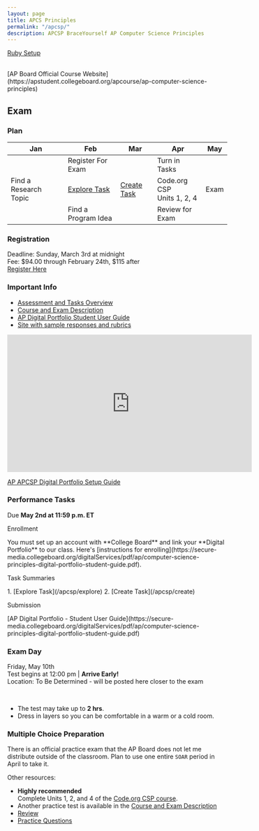 ```yaml
---
layout: page
title: APCS Principles
permalink: "/apcsp/"
description: APCSP BraceYourself AP Computer Science Principles
---
```


[Ruby Setup](/apcsp/ruby_setup)
<br>
<br>
<div class="section" markdown="1">
[AP Board Official Course Website](https://apstudent.collegeboard.org/apcourse/ap-computer-science-principles)

</div>

<!-- ## Python


<div class="section" markdown="1">
  [Python Setup](/apcs/python_setup)

  [Book](https://drive.google.com/a/dcsdk12.org/file/d/0B2E_0TgQPuOYOVFsZDJRbndwRms/view?usp=sharing)
</div> -->

<!--

[Accumulation Pattern](/apcsp/accumulation)

[Credit Card Problem](/public/files/apcsp/credit_card.txt)

[Song Transposition](/apcsp/transposition)

[Final](/apcsp/final)

-->

## Exam

### Plan

<div class="section" markdown="1">

<table class="calendar">
  <thead>
    <tr>
      <th>Jan</th>
      <th>Feb</th>
      <th>Mar</th>
      <th>Apr</th>
      <th>May</th>
    </tr>
  </thead>
  <tbody>
    <tr>
      <td class="odd" rowspan="3">Find a Research Topic</td>
      <!-- <td><a href="https://dcsdk12.revtrak.net/tek9.asp?pg=rw_mvhs">Register For Exam</a></td> -->
      <td class="even">Register For Exam</td>
      <td rowspan="3"><a href="/apcsp/create">Create Task</a></td>
      <td class="even">Turn in Tasks</td>
      <td rowspan="3">Exam</td>
    </tr>
    <tr>
      <td class="even"><a href="/apcsp/explore">Explore Task</a></td>
      <td>Code.org CSP<br>Units 1, 2, 4</td>
    </tr>
    <tr>
      <td class="even">Find a Program Idea</td>
      <td class="even">Review for Exam</td>
    </tr>
  </tbody>
</table>

</div>

### Registration

<div class="section" markdown="1">

Deadline: Sunday, March 3rd at midnight <br>
Fee: $94.00 through February 24th, $115 after <br>
[Register Here](https://dcsdk12.revtrak.net/High-Schools-1027/Mountain-Vista-High-School/Registrations-1050/)

</div>

### Important Info

<div class="section" markdown="1">

* [Assessment and Tasks Overview](https://apcentral.collegeboard.org/pdf/ap-csp-student-task-directions.pdf?SFMC_cid=EM111603-&rid=47223599)
* [Course and Exam Description](https://secure-media.collegeboard.org/digitalServices/pdf/ap/ap-computer-science-principles-course-and-exam-description.pdf)
* [AP Digital Portfolio Student User Guide](https://secure-media.collegeboard.org/digitalServices/pdf/ap/computer-science-principles-digital-portfolio-student-guide.pdf)
* [Site with sample responses and rubrics](http://apcentral.collegeboard.com/apc/public/exam/exam_information/231726.html)

</div>

<iframe width="560" height="315" src="https://www.youtube.com/embed/aBok4XfCWvI" frameborder="0" allow="accelerometer; autoplay; encrypted-media; gyroscope; picture-in-picture" allowfullscreen></iframe>

[AP APCSP Digital Portfolio Setup Guide](https://secure-media.collegeboard.org/digitalServices/pdf/ap/ap-capstone/ap-capstone-digital-portfolio-student-user-guide.pdf)

### Performance Tasks

<div class="section" markdown="1">

Due **May 2nd at 11:59 p.m. ET**

<p id="enroll" class="section-title">Enrollment</p>
<div class="section" markdown="1">
You must set up an account with **College Board** and link your **Digital Portfolio** to our class. Here's [instructions for enrolling](https://secure-media.collegeboard.org/digitalServices/pdf/ap/computer-science-principles-digital-portfolio-student-guide.pdf).
</div>

<p class="section-title">Task Summaries</p>
<div class="section" markdown="1">
1. [Explore Task](/apcsp/explore)
2. [Create Task](/apcsp/create)
</div>

<p class="section-title">Submission</p>
<div class="section" markdown="1">
[AP Digital Portfolio - Student User Guide](https://secure-media.collegeboard.org/digitalServices/pdf/ap/computer-science-principles-digital-portfolio-student-guide.pdf)
</div>
</div>

### Exam Day

<div class="section" markdown="1">

Friday, May 10th <br>
Test begins at 12:00 pm | **Arrive Early!**<br>
Location: To Be Determined - will be posted here closer to the exam

<br>

* The test may take up to **2 hrs**.
* Dress in layers so you can be comfortable in a warm or a cold room.

</div>

### Multiple Choice Preparation

<div class="section" markdown="1">

There is an official practice exam that the AP Board does not let me distribute outside of the classroom. Plan to use one entire `SOAR` period in April to take it.

Other resources:

<div class="section" markdown="1">

* **Highly recommended**<br>
Complete Units 1, 2, and 4 of the [Code.org CSP course](https://studio.code.org/courses/csp).
* Another practice test is available in the [Course and Exam Description](https://secure-media.collegeboard.org/digitalServices/pdf/ap/)
* [Review](http://rites.cs.uri.edu/material.php)
* [Practice Questions](https://www.albert.io/ap-computer-science-principles/questions)
</div>

</div>

<!-- St. Andrew United Methodist Church

<iframe src="https://www.google.com/maps/embed?pb=!1m18!1m12!1m3!1d27835.052190901286!2d-104.96827113063982!3d39.54635299487958!2m3!1f0!2f0!3f0!3m2!1i1024!2i768!4f13.1!3m3!1m2!1s0x876c8384a6ad98bf%3A0xc41027800673dbd!2sSt+Andrew+United+Methodist+Church!5e0!3m2!1sen!2sus!4v1485893448674" width="600" height="450" frameborder="0" style="border:0" allowfullscreen></iframe>

-->